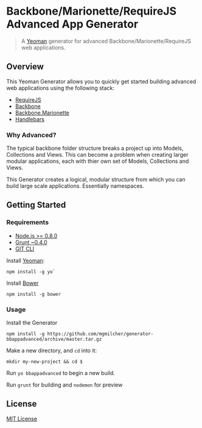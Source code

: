 # Backbone/Marionette/RequireJS Advanced App Generator

> A [Yeoman](http://yeoman.io) generator for advanced Backbone/Marionette/RequireJS web applications.

## Overview

This Yeoman Generator allows you to quickly get started building advanced web applications using the following stack:

- [RequireJS](http://requirejs.org/docs/start.html)
- [Backbone](http://backbonejs.org/#introduction)
- [Backbone.Marionette](https://github.com/marionettejs/backbone.marionette/wiki)
- [Handlebars](http://handlebarsjs.com/)

### Why Advanced?

The typical backbone folder structure breaks a project up into Models, Collections and Views. This can become a problem when creating larger modular applications, each with thier own set of Models, Collections and Views. 

This Generator creates a logical, modular structure from which you can build large scale applications. Essentially namespaces.

## Getting Started

### Requirements

- [Node.js >= 0.8.0](http://nodejs.org/)
- [Grunt ~0.4.0](http://gruntjs.com/getting-started)
- [GIT CLI](http://git-scm.com/downloads)

Install [Yeoman](https://github.com/yeoman/yo):

    npm install -g yo`

Install [Bower](https://github.com/bower/bower)

    npm install -g bower

### Usage

Install the Generator

    npm install -g https://github.com/mgmilcher/generator-bbappadvanced/archive/master.tar.gz

Make a new directory, and `cd` into it:

    mkdir my-new-project && cd $

Run `yo bbappadvanced` to begin a new build.

Run `grunt` for building and `nodemon` for preview

## License

[MIT License](http://en.wikipedia.org/wiki/MIT_License)